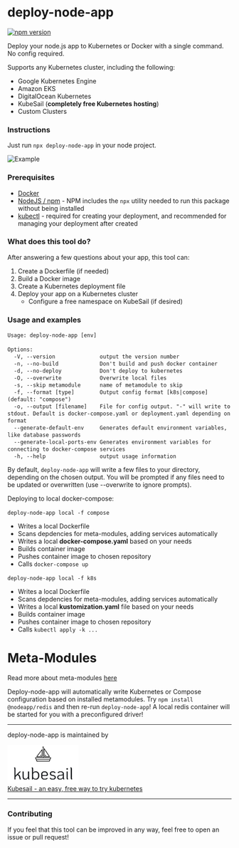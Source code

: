 # deploy-node-app

[![npm version](https://img.shields.io/npm/v/deploy-node-app.svg?style=flat-square)](https://www.npmjs.com/package/deploy-node-app)

Deploy your node.js app to Kubernetes or Docker with a single command. No config required.

Supports any Kubernetes cluster, including the following:

- Google Kubernetes Engine
- Amazon EKS
- DigitalOcean Kubernetes
- KubeSail (**completely free Kubernetes hosting**)
- Custom Clusters

### Instructions

Just run `npx deploy-node-app` in your node project.

![Example](https://github.com/kubesail/deploy-node-app/raw/master/docs/terminal-example-1.svg?sanitize=true)

### Prerequisites

- [Docker](https://www.docker.com/get-started)
- [NodeJS / npm](https://nodejs.org/en/) - NPM includes the `npx` utility needed to run this package without being installed
- [kubectl](https://kubernetes.io/docs/tasks/tools/install-kubectl/) - required for creating your deployment, and recommended for managing your deployment after created

### What does this tool do?

After answering a few questions about your app, this tool can:

1. Create a Dockerfile (if needed)
1. Build a Docker image
1. Create a Kubernetes deployment file
1. Deploy your app on a Kubernetes cluster
   - Configure a free namespace on KubeSail (if desired)

### Usage and examples

```
Usage: deploy-node-app [env]

Options:
  -V, --version              output the version number
  -n, --no-build             Don't build and push docker container
  -d, --no-deploy            Don't deploy to kubernetes
  -O, --overwrite            Overwrite local files
  -s, --skip metamodule      name of metamodule to skip
  -f, --format [type]        Output config format [k8s|compose] (default: "compose")
  -o, --output [filename]    File for config output. "-" will write to stdout. Default is docker-compose.yaml or deployment.yaml depending on format
  --generate-default-env     Generates default environment variables, like database passwords
  --generate-local-ports-env Generates environment variables for connecting to docker-compose services
  -h, --help                 output usage information
```

By default, `deploy-node-app` will write a few files to your directory, depending on the chosen output. You will be prompted if any files need to be updated or overwritten (use --overwrite to ignore prompts).

Deploying to local docker-compose:

`deploy-node-app local -f compose`

- Writes a local Dockerfile
- Scans depdencies for meta-modules, adding services automatically
- Writes a local **docker-compose.yaml** based on your needs
- Builds container image
- Pushes container image to chosen repository
- Calls `docker-compose up`

`deploy-node-app local -f k8s`

- Writes a local Dockerfile
- Scans depdencies for meta-modules, adding services automatically
- Writes a local **kustomization.yaml** file based on your needs
- Builds container image
- Pushes container image to chosen repository
- Calls `kubectl apply -k ...`

# Meta-Modules

Read more about meta-modules [here](https://github.com/create-node/create-node-app#meta-modules)

Deploy-node-app will automatically write Kubernetes or Compose configuration based on installed metamodules. Try `npm install @nodeapp/redis` and then re-run `deploy-node-app`! A local redis container will be started for you with a preconfigured driver!

---

deploy-node-app is maintained by

[<img src="docs/kubesail-logo.png" alt="Kubesail" width="160">
<br/>
Kubesail - an easy, free way to try kubernetes](https://kubesail.com)

---

### Contributing

If you feel that this tool can be improved in any way, feel free to open an issue or pull request!
